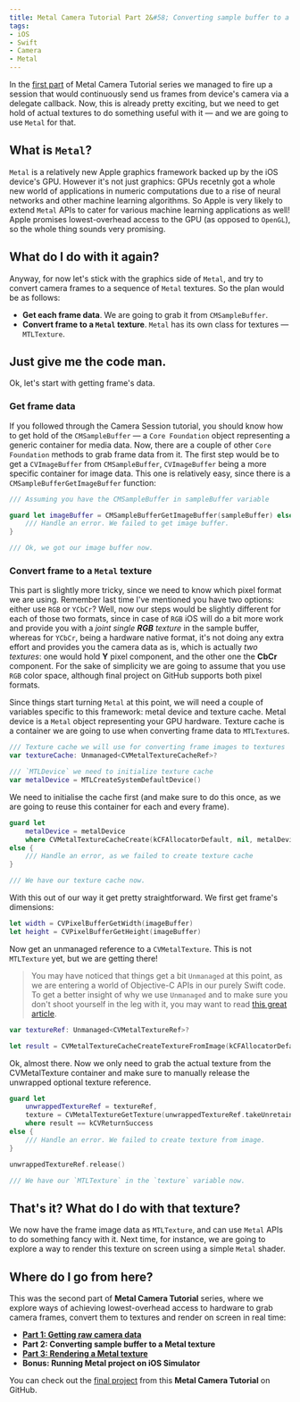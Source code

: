 ```yaml
---
title: Metal Camera Tutorial Part 2&#58; Converting sample buffer to a Metal texture
tags:
- iOS
- Swift
- Camera
- Metal
---
```

In the <a target="_blank" href="/metal-camera-part-1-camera-session/">first part</a> of Metal Camera Tutorial series we managed to fire up a session that would continuously send us frames from device's camera via a delegate callback. Now, this is already pretty exciting, but we need to get hold of actual textures to do something useful with it — and we are going to use `Metal` for that. <!--more-->

## What is `Metal`?

`Metal` is a relatively new Apple graphics framework backed up by the iOS device's GPU. However it's not just graphics: GPUs recetnly got a whole new world of applications in numeric computations due to a rise of neural networks and other machine learning algorithms. So Apple is very likely to extend `Metal` APIs to cater for various machine learning applications as well! Apple promises lowest-overhead access to the GPU (as opposed to `OpenGL`), so the whole thing sounds very promising.

## What do I do with it again?

Anyway, for now let's stick with the graphics side of `Metal`, and try to convert camera frames to a sequence of `Metal` textures. So the plan would be as follows:

* **Get each frame data**. We are going to grab it from `CMSampleBuffer`.
* **Convert frame to a `Metal` texture**. `Metal` has its own class for textures — `MTLTexture`.

## Just give me the code man.

Ok, let's start with getting frame's data.

### Get frame data

If you followed through the Camera Session tutorial, you should know how to get hold of the `CMSampleBuffer` — a `Core Foundation` object representing a generic container for media data. Now, there are a couple of other `Core Foundation` methods to grab frame data from it. The first step would be to get a `CVImageBuffer` from `CMSampleBuffer`, `CVImageBuffer` being a more specific container for image data. This one is relatively easy, since there is a `CMSampleBufferGetImageBuffer` function:

```swift
/// Assuming you have the CMSampleBuffer in sampleBuffer variable

guard let imageBuffer = CMSampleBufferGetImageBuffer(sampleBuffer) else {
    /// Handle an error. We failed to get image buffer.
}	

/// Ok, we got our image buffer now.	
```

### Convert frame to a `Metal` texture

This part is slightly more tricky, since we need to know which pixel format we are using. Remember last time I've mentioned you have two options: either use `RGB` or `YCbCr`? Well, now our steps would be slightly different for each of those two formats, since in case of `RGB` iOS will do a bit more work and provide you with a *joint single **RGB** texture* in the sample buffer, whereas for `YCbCr`, being a hardware native format, it's not doing any extra effort and provides you the camera data as is, which is actually *two textures*: one would hold **Y** pixel component, and the other one the **CbCr** component. For the sake of simplicity we are going to assume that you use `RGB` color space, although final project on GitHub supports both pixel formats.

Since things start turning `Metal` at this point, we will need a couple of variables specific to this framework: metal device and texture cache. Metal device is a `Metal` object representing your GPU hardware. Texture cache is a container we are going to use when converting frame data to `MTLTexture`s.

```swift
/// Texture cache we will use for converting frame images to textures
var textureCache: Unmanaged<CVMetalTextureCacheRef>?

/// `MTLDevice` we need to initialize texture cache
var metalDevice = MTLCreateSystemDefaultDevice()
```

We need to initialise the cache first (and make sure to do this once, as we are going to reuse this container for each and every frame).

```swift
guard let
    metalDevice = metalDevice
    where CVMetalTextureCacheCreate(kCFAllocatorDefault, nil, metalDevice, nil, &textureCache) == kCVReturnSuccess
else {
    /// Handle an error, as we failed to create texture cache
}

/// We have our texture cache now.
```

With this out of our way it get pretty straightforward. We first get frame's dimensions:

```swift
let width = CVPixelBufferGetWidth(imageBuffer)
let height = CVPixelBufferGetHeight(imageBuffer)

```

Now get an unmanaged reference to a `CVMetalTexture`. This is not `MTLTexture` yet, but we are getting there! 

> You may have noticed that things get a bit `Unmanaged` at this point, as we are entering a world of Objective-C APIs in our purely Swift code. To get a better insight of why we use `Unmanaged` and to make sure you don't shoot yourself in the leg with it, you may want to read <a target="_blank" href="http://nshipster.com/unmanaged/">this great article</a>. 

```swift
var textureRef: Unmanaged<CVMetalTextureRef>?

let result = CVMetalTextureCacheCreateTextureFromImage(kCFAllocatorDefault, textureCache.takeUnretainedValue(), imageBuffer, nil, pixelFormat, width, height, planeIndex, &textureRef)
```

Ok, almost there. Now we only need to grab the actual texture from the CVMetalTexture container and make sure to manually release the unwrapped optional texture reference.

```swift
guard let
    unwrappedTextureRef = textureRef,
    texture = CVMetalTextureGetTexture(unwrappedTextureRef.takeUnretainedValue())
    where result == kCVReturnSuccess
else {
    /// Handle an error. We failed to create texture from image.
}

unwrappedTextureRef.release()

/// We have our `MTLTexture` in the `texture` variable now.
```

## That's it? What do I do with that texture?

We now have the frame image data as `MTLTexture`, and can use `Metal` APIs to do something fancy with it. Next time, for instance, we are going to explore a way to render this texture on screen using a simple `Metal` shader.

## Where do I go from here?

This was the second part of **Metal Camera Tutorial** series, where we explore ways of achieving lowest-overhead access to hardware to grab camera frames, convert them to textures and render on screen in real time:

* <a target="_blank" href="/metal-camera-part-1-camera-session">**Part 1: Getting raw camera data**</a>
* **Part 2: Converting sample buffer to a Metal texture**
* <a target="_blank" href="/metal-camera-part-3-render-shader">**Part 3: Rendering a Metal texture**</a>
* **Bonus: Running Metal project on iOS Simulator**

You can check out the <a target="_blank" href="https://github.com/navoshta/MetalRenderCamera">final project</a> from this **Metal Camera Tutorial** on GitHub.




